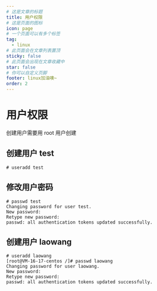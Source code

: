 ```yaml
---
# 这是文章的标题
title: 用户权限
# 这是页面的图标
icon: page
# 一个页面可以有多个标签
tag:
  - linux
# 此页面会在文章列表置顶
sticky: false
# 此页面会出现在文章收藏中
star: false
# 你可以自定义页脚
footer: linux加油噢~
order: 2
---
```


# 用户权限

创建用户需要用 root 用户创建

## 创建用户 test

```
# useradd test
```

## 修改用户密码

```
# passwd test
Changing password for user test.
New password:
Retype new password:
passwd: all authentication tokens updated successfully.
```

## 创建用户 laowang

```
# useradd laowang
[root@VM-16-17-centos /]# passwd laowang
Changing password for user laowang.
New password:
Retype new password:
passwd: all authentication tokens updated successfully.
```
